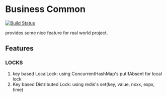 # Business Common
[![Build Status](https://travis-ci.org/lurkerping/business-common.svg?branch=master)](https://travis-ci.org/lurkerping/business-common)

provides some nice feature for real world project.

## Features
### LOCKS
1. key based LocalLock: using ConcurrentHashMap's putIfAbsent for local lock
2. Key based Distributed Lock: using redis's set(key, value, nxxx, expx, time)
